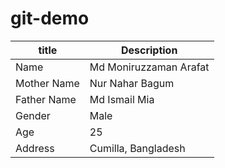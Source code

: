 # git-demo

| title | Description |
| ----------- | ----------- |
| Name |  Md Moniruzzaman Arafat |
| Mother Name | Nur Nahar Bagum |
| Father Name | Md Ismail Mia |
| Gender | Male |
| Age | 25 |
| Address | Cumilla, Bangladesh |
